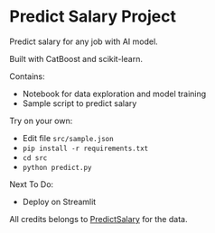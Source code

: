 # Predict Salary Project

Predict salary for any job with AI model.

Built with CatBoost and scikit-learn.

Contains:
- Notebook for data exploration and model training
- Sample script to predict salary

Try on your own:
- Edit file `src/sample.json`
- `pip install -r requirements.txt`
- `cd src`
- `python predict.py`

Next To Do:
- Deploy on Streamlit

All credits belongs to [PredictSalary](https://predictsalary.com/) for the data.